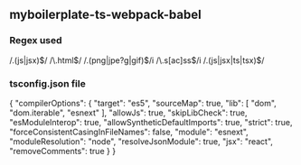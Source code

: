 ## myboilerplate-ts-webpack-babel


### Regex used
/\.(js|jsx)$/
/\.html$/
/\.(png|jpe?g|gif)$/i
/\.s[ac]ss$/i
/\.(js|jsx|ts|tsx)$/


### tsconfig.json file
{
  "compilerOptions": {
    "target": "es5",
    "sourceMap": true,
    "lib": [
      "dom",
      "dom.iterable",
      "esnext"
    ],
    "allowJs": true,
    "skipLibCheck": true,
    "esModuleInterop": true,
    "allowSyntheticDefaultImports": true,
    "strict": true,
    "forceConsistentCasingInFileNames": false,
    "module": "esnext",
    "moduleResolution": "node",
    "resolveJsonModule": true,
    "jsx": "react",
    "removeComments": true
  }
}
